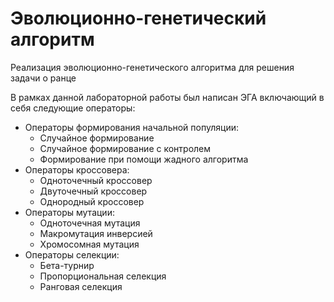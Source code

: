 # Эволюционно-генетический алгоритм
Реализация эволюционно-генетического алгоритма для решения задачи о ранце

В рамках данной лабораторной работы был написан ЭГА включающий в себя следующие операторы:
- Операторы формирования начальной популяции:
  - Случайное формирование
  - Случайное формирование с контролем
  - Формирование при помощи жадного алгоритма
- Операторы кроссовера:
  - Одноточечный кроссовер
  - Двуточечный кроссовер
  - Однородный кроссовер
- Операторы мутации:
  - Одноточечная мутация
  - Макромутация инверсией
  - Хромосомная мутация
- Операторы селекции:
  - Бета-турнир
  - Пропорциональная селекция
  - Ранговая селекция
